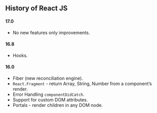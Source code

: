History of React JS
-

#### 17.0

* No new features only improvements.

#### 16.8

* Hooks.

#### 16.0

* Fiber (new reconciliation engine).
* `React.Fragment` - return Array, String, Number from a component’s render.
* Error Handling `componentDidCatch`.
* Support for custom DOM attributes.
* Portals - render children in any DOM node.
